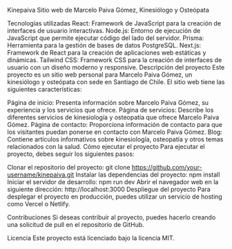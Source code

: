 Kinepaiva
Sitio web de Marcelo Paiva Gómez, Kinesiólogo y Osteópata

Tecnologías utilizadas
React: Framework de JavaScript para la creación de interfaces de usuario interactivas.
Node.js: Entorno de ejecución de JavaScript que permite ejecutar código del lado del servidor.
Prisma: Herramienta para la gestión de bases de datos PostgreSQL.
Next.js: Framework de React para la creación de aplicaciones web estáticas y dinámicas.
Tailwind CSS: Framework CSS para la creación de interfaces de usuario con un diseño moderno y responsive.
Descripción del proyecto
Este proyecto es un sitio web personal para Marcelo Paiva Gómez, un kinesiólogo y osteópata con sede en Santiago de Chile. El sitio web tiene las siguientes características:

Página de inicio: Presenta información sobre Marcelo Paiva Gómez, su experiencia y los servicios que ofrece.
Página de servicios: Describe los diferentes servicios de kinesiología y osteopatía que ofrece Marcelo Paiva Gómez.
Página de contacto: Proporciona información de contacto para que los visitantes puedan ponerse en contacto con Marcelo Paiva Gómez.
Blog: Contiene artículos informativos sobre kinesiología, osteopatía y otros temas relacionados con la salud.
Cómo ejecutar el proyecto
Para ejecutar el proyecto, debes seguir los siguientes pasos:

Clonar el repositorio del proyecto:
git clone https://github.com/your-username/kinepaiva.git
Instalar las dependencias del proyecto:
npm install
Iniciar el servidor de desarrollo:
npm run dev
Abrir el navegador web en la siguiente dirección:
http://localhost:3000
Despliegue del proyecto
Para desplegar el proyecto en producción, puedes utilizar un servicio de hosting como Vercel o Netlify.

Contribuciones
Si deseas contribuir al proyecto, puedes hacerlo creando una solicitud de pull en el repositorio de GitHub.

Licencia
Este proyecto está licenciado bajo la licencia MIT.
